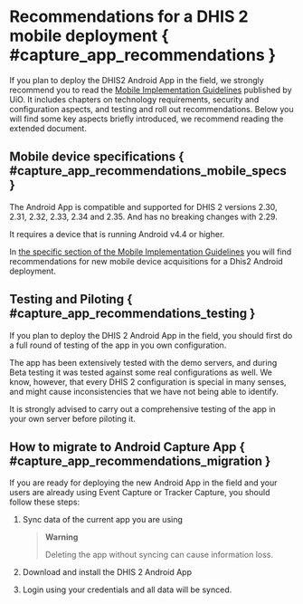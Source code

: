 # Recommendations for a DHIS 2 mobile deployment { #capture_app_recommendations }

If you plan to deploy the DHIS2 Android App in the field, we strongly recommend you to read the [Mobile Implementation Guidelines](https://docs.dhis2.org/master/en/dhis2_android_implementation_guideline/about-this-guide.html) published by UiO. It includes chapters on technology requirements, security and configuration aspects, and testing and roll out recommendations. Below you will find some key aspects briefly introduced, we recommend reading the extended document.

## Mobile device specifications { #capture_app_recommendations_mobile_specs }


The Android App is compatible and supported for DHIS 2 versions 2.30, 2.31, 2.32, 2.33, 2.34 and 2.35. And has no breaking changes with 2.29.

It requires a device that is running Android v4.4 or higher.

In [the specific section of the Mobile Implementation Guidelines](https://docs.dhis2.org/master/en/dhis2_android_implementation_guideline/mobile-device-specifications.html) you will find recommendations for new mobile device acquisitions for a Dhis2 Android deployment.

## Testing and Piloting { #capture_app_recommendations_testing }

If you plan to deploy the DHIS 2 Android App in the field, you should first do a full round of testing of the app in you own configuration.

The app has been extensively tested with the demo servers, and during Beta testing it was tested against some real configurations as well. We know, however, that every DHIS 2 configuration is special in many senses, and might cause inconsistencies that we have not being able to identify.

It is strongly advised to carry out a comprehensive testing of the app in your own server before piloting it.

## How to migrate to Android Capture App { #capture_app_recommendations_migration }


If you are ready for deploying the new Android App in the field and your users are already using Event Capture or Tracker Capture, you should follow these steps:

1.  Sync data of the current app you are using

    > **Warning**
    >
    > Deleting the app without syncing can cause information loss.
    
2.  Download and install the DHIS 2 Android App
3.  Login using your credentials and all data will be synced.

